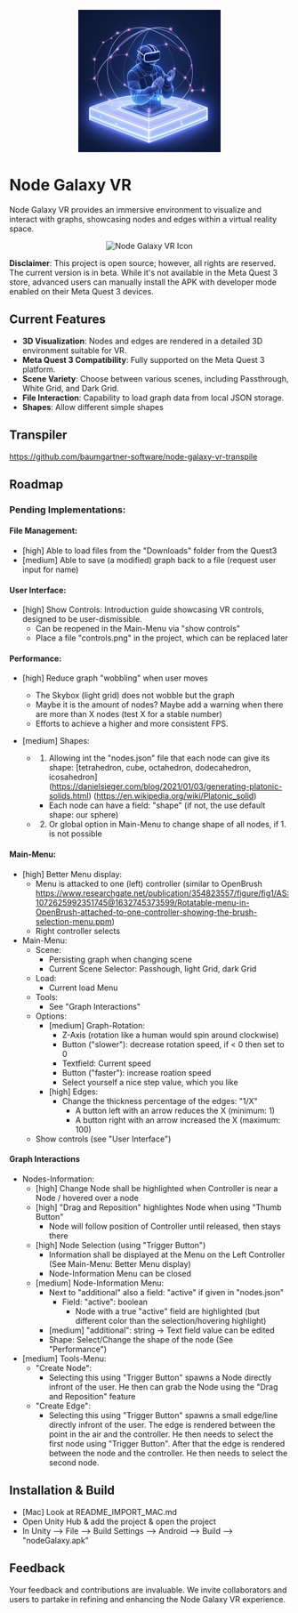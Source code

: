 <p align="center">
  <img src="https://raw.githubusercontent.com/baumgartner-software/node-galaxy-vr/main/icon.jpeg" width="256" height="256" alt="Node Galaxy VR Icon">
</p>


# Node Galaxy VR

Node Galaxy VR provides an immersive environment to visualize and interact with graphs, showcasing nodes and edges within a virtual reality space.

<p align="center">
  <img src="https://raw.githubusercontent.com/baumgartner-software/node-galaxy-vr/main/787BC469-4168-4853-AD1E-27FA6FA7F2AD.gif" width="256" height="256" alt="Node Galaxy VR Icon">
</p>


**Disclaimer**: This project is open source; however, all rights are reserved. The current version is in beta. While it's not available in the Meta Quest 3 store, advanced users can manually install the APK with developer mode enabled on their Meta Quest 3 devices.

## Current Features
- **3D Visualization**: Nodes and edges are rendered in a detailed 3D environment suitable for VR.
- **Meta Quest 3 Compatibility**: Fully supported on the Meta Quest 3 platform.
- **Scene Variety**: Choose between various scenes, including Passthrough, White Grid, and Dark Grid.
- **File Interaction**: Capability to load graph data from local JSON storage.
- **Shapes**: Allow different simple shapes

## Transpiler

https://github.com/baumgartner-software/node-galaxy-vr-transpile


## Roadmap

### Pending Implementations:

#### File Management:

- [high] Able to load files from the "Downloads" folder from the Quest3
- [medium] Able to save (a modified) graph back to a file (request user input for name)


#### User Interface:

- [high] Show Controls: Introduction guide showcasing VR controls, designed to be user-dismissible.
  - Can be reopened in the Main-Menu via "show controls"
  - Place a file "controls.png" in the project, which can be replaced later


#### Performance:

- [high] Reduce graph "wobbling" when user moves
  - The Skybox (light grid) does not wobble but the graph
  - Maybe it is the amount of nodes? Maybe add a warning when there are more than X nodes (test X for a stable number)
  - Efforts to achieve a higher and more consistent FPS.
- [medium] Shapes:
  
    - 1. Allowing int the "nodes.json" file that each node can give its shape: [tetrahedron, cube, octahedron, dodecahedron, icosahedron] (https://danielsieger.com/blog/2021/01/03/generating-platonic-solids.html) (https://en.wikipedia.org/wiki/Platonic_solid)
      - Each node can have a field: "shape" (if not, the use default shape: our sphere)
    - 2. Or global option in Main-Menu to change shape of all nodes, if 1. is not possible


#### Main-Menu:

- [high] Better Menu display:
  - Menu is attacked to one (left) controller (similar to OpenBrush https://www.researchgate.net/publication/354823557/figure/fig1/AS:1072625992351745@1632745373599/Rotatable-menu-in-OpenBrush-attached-to-one-controller-showing-the-brush-selection-menu.ppm)
  - Right controller selects
- Main-Menu:
  - Scene:
    - Persisting graph when changing scene
    - Current Scene Selector: Passhough, light Grid, dark Grid
  - Load:
    - Current load Menu
  - Tools:
    - See "Graph Interactions"
  - Options:
    - [medium] Graph-Rotation: 
      - Z-Axis (rotation like a human would spin around clockwise)
      - Button ("slower"): decrease rotation speed, if < 0 then set to 0
      - Textfield: Current speed
      - Button ("faster"): increase roation speed
      - Select yourself a nice step value, which you like
    - [high] Edges:
      - Change the thickness percentage of the edges: "1/X"
        - A button left with an arrow reduces the X (minimum: 1)
        - A button right with an arrow increased the X (maximum: 100)
  - Show controls (see "User Interface")


#### Graph Interactions

- Nodes-Information:
  - [high] Change Node shall be highlighted when Controller is near a Node / hovered over a node
  - [high] "Drag and Reposition" highlightes Node when using "Thumb Button"
    - Node will follow position of Controller until released, then stays there
  - [high] Node Selection (using "Trigger Button")
    - Information shall be displayed at the Menu on the Left Controller (See Main-Menu: Better Menu display)
    - Node-Information Menu can be closed
  - [medium] Node-Information Menu:
    - Next to "additional" also a field: "active" if given in "nodes.json"
      - Field: "active": boolean
        - Node with a true "active" field are highlighted (but different color than the selection/hovering highlight)
    - [medium] "additional": string -> Text field value can be edited
    - Shape: Select/Change the shape of the node (See "Performance")
- [medium] Tools-Menu:
  - "Create Node":
    - Selecting this using "Trigger Button" spawns a Node directly infront of the user. He then can grab the Node using the "Drag and Reposition" feature
  - "Create Edge":
    - Selecting this using "Trigger Button" spawns a small edge/line directly infront of the user. The edge is rendered between the point in the air and the controller. He then needs to select the first node using "Trigger Button". After that the edge is rendered between the node and the controller. He then needs to select the second node.

## Installation & Build

- [Mac] Look at README_IMPORT_MAC.md
- Open Unity Hub & add the project & open the project
- In Unity --> File --> Build Settings --> Android --> Build --> "nodeGalaxy.apk"


## Feedback

Your feedback and contributions are invaluable. We invite collaborators and users to partake in refining and enhancing the Node Galaxy VR experience.
